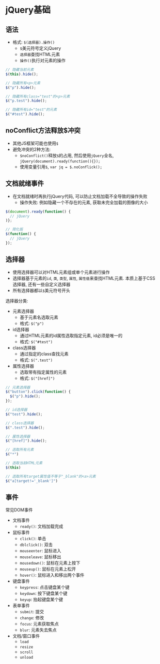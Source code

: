 # jQuery基础

## 语法

* 格式: `$(选择器).操作()`
    - `$`美元符号定义jQuery
    - `选择器`查找HTML元素
    - `操作()`执行对元素的操作

```javascript
// 隐藏当前元素
$(this).hide();

// 隐藏所有<p>元素
$("p").hide();

// 隐藏所有class="test"的<p>元素
$("p.test").hide();

// 隐藏所有id="test"的元素
$("#test").hide();
```

## noConflict方法释放$冲突

* 其他JS框架可能也使用`$`
* 避免冲突的2种方法:
    - `$noConflict()`释放`$`的占用, 然后使用`jQuery`全名, `jQuery(document).ready(function(){});`
    - 使用变量引用`$`, `var jq = $.noConflick();`


## 文档就绪事件

* 在文档就绪时再执行jQuery代码, 可以防止文档加载不全导致的操作失败
    - 操作失败: 例如隐藏一个不存在的元素, 获取未完全加载的图像的大小

```javascript
$(document).ready(function() {
  // jQuery
)};

// 简化版
$(function() {
  // jQuery
});
```

## 选择器

* 使用选择器可以对HTML元素组或单个元素进行操作
* 选择器基于元素的`id`, `类`, `类型`, `属性`, `属性值`来查找HTML元素. 本质上基于CSS选择器, 还有一些自定义选择器
* 所有选择器都以`$`美元符号开头

选择器分类:
* 元素选择器
    - 基于元素名选取元素
    - 格式: `$("p")`
* id选择器
    - 通过HTML元素的id属性选取指定元素, id必须是唯一的
    - 格式: `$("#test")`
* class选择器
    - 通过指定的class查找元素
    - 格式: `$(".test")`
* 属性选择器
    - 选取带有指定属性的元素
    - 格式: `$("[href]")`


```javascript
// 元素选择器
$("button").click(function() {
  $("p").hide();
});

// id选择器
$("test").hide();

// class选择器
$(".test").hide();

// 属性选择器
$("[href]").hide();

// 选取所有元素
$("*")

// 选取当前HTML元素
$(this)

// 选取所有target属性值不等于"_blank"的<a>元素
$("a[target!='_blank']")
```

## 事件

常见DOM事件
* 文档事件
    - `ready()`: 文档加载完成
* 鼠标事件
    - `click()`: 单击
    - `dblclick()`: 双击
    - `mouseenter`: 鼠标进入
    - `mouseleave`: 鼠标移出
    - `mousedown()`: 鼠标在元素上按下
    - `mouseup()`: 鼠标在元素上松开
    - `hover()`: 鼠标进入和移出两个事件
* 键盘事件
    - `keypress`: 点击键盘某个键
    - `keydown`: 按下键盘某个键
    - `keyup`: 抬起键盘某个键
* 表单事件
    - `submit`: 提交
    - `change`: 修改
    - `focus`: 元素获取焦点
    - `blur`: 元素失去焦点
* 文档/窗口事件
    - `load`
    - `resize`
    - `scroll`
    - `unload`
